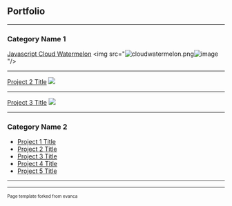 ## Portfolio

---

### Category Name 1 

[Javascript Cloud Watermelon](/sample_page)
<img src="<img src="https://github.com/KatMrz/katmrz.github.io/blob/master/images/cloudwatermelon.png?raw=true" alt="cloudwatermelon.png"/>![image](https://user-images.githubusercontent.com/101966055/160264733-cfb7181a-cba5-4953-bb01-a4aa4a66c97f.png)
"/>

---
[Project 2 Title](/pdf/sample_presentation.pdf)
<img src="images/dummy_thumbnail.jpg?raw=true"/>

---
[Project 3 Title](http://example.com/)
<img src="images/dummy_thumbnail.jpg?raw=true"/>

---

### Category Name 2

- [Project 1 Title](https://cloud-watermelon.katrinam.repl.co/)
- [Project 2 Title](http://example.com/)
- [Project 3 Title](http://example.com/)
- [Project 4 Title](http://example.com/)
- [Project 5 Title](http://example.com/)

---




---
<p style="font-size:10px">Page template forked from evanca</p>
<!-- Remove above link if you don't want to attibute -->
